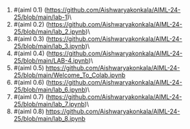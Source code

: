 1. #(aiml 0.1) (https://github.com/Aishwaryakonkala/AIML-24-25/blob/main/lab-1)\
2. #(aiml 0.2) (https://github.com/Aishwaryakonkala/AIML-24-25/blob/main/lab_2.ipynb)\
3. #(aiml 0.3) (https://github.com/Aishwaryakonkala/AIML-24-25/blob/main/lab_3.ipynb)\
4. #(aiml 0.4) (https://github.com/Aishwaryakonkala/AIML-24-25/blob/main/LAB-4.ipynb)\
5. #(aiml 0.5) https://github.com/Aishwaryakonkala/AIML-24-25/blob/main/Welcome_To_Colab.ipynb
6. #(aiml 0.6) (https://github.com/Aishwaryakonkala/AIML-24-25/blob/main/lab_6.ipynb)\
7. #(aiml 0.7) (https://github.com/Aishwaryakonkala/AIML-24-25/blob/main/lab_7.ipynb)\
8. #(aiml 0.8) https://github.com/Aishwaryakonkala/AIML-24-25/blob/main/lab_8.ipynb
